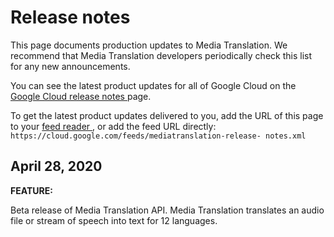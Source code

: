 #  Release notes

This page documents production updates to Media Translation. We recommend that
Media Translation developers periodically check this list for any new
announcements.

You can see the latest product updates for all of Google Cloud on the [ Google
Cloud release notes ](/release-notes) page.

To get the latest product updates delivered to you, add the URL of this page
to your [ feed reader
](https://wikipedia.org/wiki/Comparison_of_feed_aggregators) , or add the feed
URL directly: ` https://cloud.google.com/feeds/mediatranslation-release-
notes.xml `

##  April 28, 2020

**FEATURE:**

Beta release of Media Translation API. Media Translation translates an audio
file or stream of speech into text for 12 languages.

